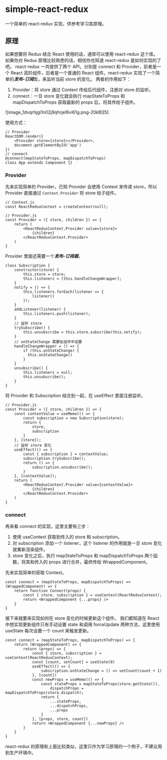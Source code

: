 # simple-react-redux
一个简单的 react-redux 实现，供参考学习其原理。
## 原理
如果想要将 Redux 结合 React 使用的话，通常可以使用 react-redux 这个库。
如果你对 Redux 原理比较熟悉的话，相信你也知道 react-redux 是如何实现的了吧。
react-redux 一共提供了两个 API，分别是 connect 和 Provider，前者是一个 React 高阶组件，后者是一个普通的 React 组件。react-redux 实现了一个简单的***发布-订阅***库，来监听当前 store 的变化。
两者的作用如下：
1. Provider：将 store 通过 Context 传给后代组件，注册对 store 的监听。
2. connect：一旦 store 变化就会执行 mapStateToProps 和 mapDispatchToProps 获取最新的 props 后，将其传给子组件。

![image_1dvqrhjgi1n02j9qhrjel9vi61g.png-20kB][5]

使用方式：
```
// Provider
ReactDOM.render({
    <Provider store={store}></Provider>,
    document.getElementById('app')
})
// connect
@connect(mapStateToProps, mapDispatchToProps)
class App extends Component {}
```
### Provider
先来实现简单的 Provider，已知 Provider 会使用 Context 来传递 store，所以 Provider 直接通过 `Context.Provider` 将 store 给子组件。
```
// Context.js
const ReactReduxContext = createContext(null);

// Provider.js
const Provider = ({ store, children }) => {
    return (
        <ReactReduxContext.Provider value={store}>
            {children}
        </ReactReduxContext.Provider>
    )
}
```
Provider 里面还需要一个***发布-订阅器***。
```
class Subscription {
    constructor(store) {
        this.store = store;
        this.listeners = [this.handleChangeWrapper];
    }
    notify = () => {
        this.listeners.forEach(listener => {
            listener()
        });
    }
    addListener(listener) {
        this.listeners.push(listener);
    }
    // 监听 store
    trySubscribe() {
        this.unsubscribe = this.store.subscribe(this.notify);
    }
    // onStateChange 需要在组件中设置
    handleChangeWrapper = () => {
        if (this.onStateChange) {
          this.onStateChange()
        }
    }
    unsubscribe() {
        this.listeners = null;
        this.unsubscribe();
    }
}

```
将 Provider 和 Subscription 结合到一起，在 useEffect 里面注册监听。
```
// Provider.js
const Provider = ({ store, children }) => {
    const contextValue = useMemo(() => {
        const subscription = new Subscription(store);
        return {
            store,
            subscription
        }
    }, [store]);
    // 监听 store 变化
    useEffect(() => {
        const { subscription } = contextValue;
        subscription.trySubscribe();
        return () => {
            subscription.unsubscribe();
        }
    }, [contextValue]);
    return (
        <ReactReduxContext.Provider value={contextValue}>
            {children}
        </ReactReduxContext.Provider>
    )
}
```
### connect
再来看 connect 的实现，这里主要有三步：

 1. 使用 useContext 获取到传入的 store 和 subscription。
 2. 对 subscription 添加一个 listener，这个 listener 的作用就是一旦 store 变化就重新渲染组件。
 3. store 变化之后，执行 mapStateToProps 和 mapDispatchToProps 两个函数，将其和传入的 props 进行合并，最终传给 WrappedComponent。

先来实现简单的获取 Context。
```
const connect = (mapStateToProps, mapDispatchToProps) => (WrappedComponent) => {
    return function Connect(props) {
        const { store, subscription } = useContext(ReactReduxContext);
        return <WrappedComponent {...props} />
    }
}
```
接下来就要来实现如何在 store 变化的时候更新这个组件。
我们都知道在 React 中想实现更新组件只有手动设置 state 和调用 forceUpdate 两种方法，这里使用 useState 每次设置一个 count 来触发更新。
```
const connect = (mapStateToProps, mapDispatchToProps) => {
    return (WrappedComponent) => {
        return (props) => {
            const { store, subscription } = useContext(ReactReduxContext);
            const [count, setCount] = useState(0)
            useEffect(() => {
                subscription.onStateChange = () => setCount(count + 1)
            }, [count])
            const newProps = useMemo(() => {
                const stateProps = mapStateToProps(store.getState()),
                    dispatchProps = mapDispatchToProps(store.dispatch);
                return {
                    ...stateProps,
                    ...dispatchProps,
                    ...props
                }
            }, [props, store, count])
            return <WrappedComponent {...newProps} />
        }
    }
}
```
react-redux 的原理和上面比较类似，这里只作为学习原理的一个例子，不建议用到生产环境中。